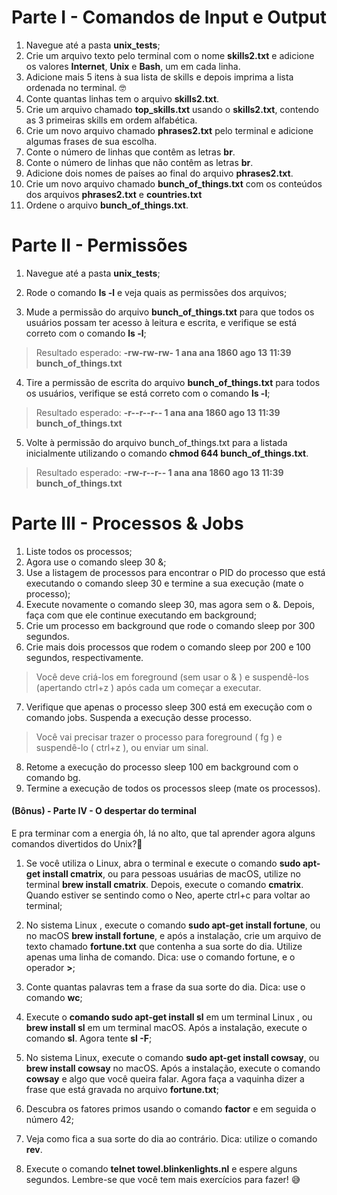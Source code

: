 # Parte I - Comandos de Input e Output

1. Navegue até a pasta **unix_tests**;
2. Crie um arquivo texto pelo terminal com o nome **skills2.txt** e adicione os valores **Internet**, **Unix** e **Bash**, um em cada linha.
3. Adicione mais 5 itens à sua lista de skills e depois imprima a lista ordenada no terminal. 🤓
4. Conte quantas linhas tem o arquivo **skills2.txt**.
5. Crie um arquivo chamado **top_skills.txt** usando o **skills2.txt**, contendo as 3 primeiras skills em ordem alfabética.
6. Crie um novo arquivo chamado **phrases2.txt** pelo terminal e adicione algumas frases de sua escolha.
7. Conte o número de linhas que contêm as letras **br**.
8. Conte o número de linhas que não contêm as letras **br**.
9. Adicione dois nomes de países ao final do arquivo **phrases2.txt**.
10. Crie um novo arquivo chamado **bunch_of_things.txt** com os conteúdos dos arquivos **phrases2.txt** e **countries.txt**
11. Ordene o arquivo **bunch_of_things.txt**.

# Parte II - Permissões

1. Navegue até a pasta **unix_tests**;

2. Rode o comando **ls -l** e veja quais as permissões dos arquivos;

3. Mude a permissão do arquivo **bunch_of_things.txt** para que todos os usuários possam ter acesso à leitura e escrita, e verifique se está correto com o comando **ls -l**;

> Resultado esperado: **-rw-rw-rw- 1 ana ana 1860 ago 13 11:39 bunch_of_things.txt**
4. Tire a permissão de escrita do arquivo **bunch_of_things.txt** para todos os usuários, verifique se está correto com o comando **ls -l**;

> Resultado esperado: **-r--r--r-- 1 ana ana 1860 ago 13 11:39 bunch_of_things.txt** 
5. Volte à permissão do arquivo bunch_of_things.txt para a listada inicialmente utilizando o comando **chmod 644 bunch_of_things.txt**.

> Resultado esperado: **-rw-r--r-- 1 ana ana 1860 ago 13 11:39 bunch_of_things.txt** 
# Parte III - Processos & Jobs 

1. Liste todos os processos;
2. Agora use o comando sleep 30 &;
3. Use a listagem de processos para encontrar o PID do processo que está executando o comando sleep 30 e termine a sua execução (mate o processo);
4. Execute novamente o comando sleep 30, mas agora sem o &. Depois, faça com que ele continue executando em background;
5. Crie um processo em background que rode o comando sleep por 300 segundos.
6. Crie mais dois processos que rodem o comando sleep por 200 e 100 segundos, respectivamente.

> Você deve criá-los em foreground (sem usar o & ) e suspendê-los (apertando ctrl+z ) após cada um começar a executar.
7. Verifique que apenas o processo sleep 300 está em execução com o comando jobs. Suspenda a execução desse processo.

> Você vai precisar trazer o processo para foreground ( fg ) e suspendê-lo ( ctrl+z ), ou enviar um sinal.
8. Retome a execução do processo sleep 100 em background com o comando bg.
9. Termine a execução de todos os processos sleep (mate os processos).

#### (Bônus) - Parte IV - O despertar do terminal
E pra terminar com a energia óh, lá no alto, que tal aprender agora alguns comandos divertidos do Unix?:confetti_ball:	

1) Se você utiliza o Linux, abra o terminal e execute o comando **sudo apt-get install cmatrix**, ou para pessoas usuárias de macOS, utilize no terminal **brew install cmatrix**. Depois, execute o comando **cmatrix**. Quando estiver se sentindo como o Neo, aperte ctrl+c para voltar ao terminal;

2) No sistema Linux , execute o comando **sudo apt-get install fortune**, ou no macOS **brew install fortune**, e após a instalação, crie um arquivo de texto chamado **fortune.txt** que contenha a sua sorte do dia. Utilize apenas uma linha de comando. Dica: use o comando fortune, e o operador **>**; 

3) Conte quantas palavras tem a frase da sua sorte do dia. Dica: use o comando **wc**;

4) Execute o **comando sudo apt-get install sl** em um terminal Linux , ou **brew install sl** em um terminal macOS. Após a instalação, execute o comando **sl**. Agora tente **sl -F**;

5) No sistema Linux, execute o comando **sudo apt-get install cowsay**, ou **brew install cowsay** no macOS. Após a instalação, execute o comando **cowsay** e algo que você queira falar. Agora faça a vaquinha dizer a frase que está gravada no arquivo **fortune.txt**;

6) Descubra os fatores primos usando o comando **factor** e em seguida o número 42;

7) Veja como fica a sua sorte do dia ao contrário. Dica: utilize o comando **rev**.

8) Execute o comando **telnet towel.blinkenlights.nl** e espere alguns segundos. Lembre-se que você tem mais exercícios para fazer! :sweat_smile: